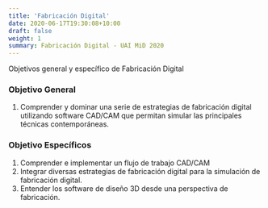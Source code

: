 ```yaml
---
title: 'Fabricación Digital'
date: 2020-06-17T19:30:08+10:00
draft: false
weight: 1
summary: Fabricación Digital - UAI MiD 2020
---
```




Objetivos general y específico de Fabricación Digital

### Objetivo General

1. Comprender y dominar una serie de estrategias de fabricación digital utilizando software CAD/CAM que permitan simular las principales técnicas contemporáneas.

### Objetivo Específicos

1. Comprender e implementar un flujo de trabajo CAD/CAM
2. Integrar diversas estrategias de fabricación digital para la simulación de fabricación digital.
3. Entender los software de diseño 3D desde una perspectiva de fabricación.
